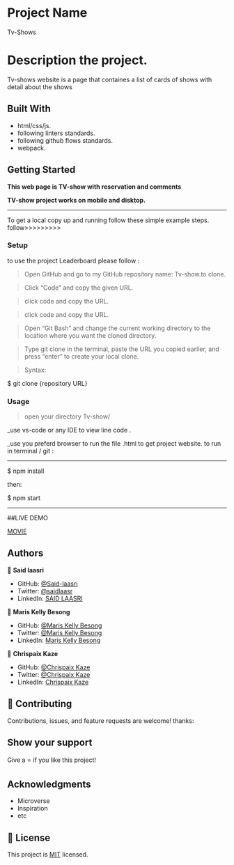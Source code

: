 # Project Name

Tv-Shows

# Description the project.

Tv-shows website is a page that containes a list of cards of shows with detail about the shows

## Built With

- html/css/js.
- following linters standards.
- following github flows standards.
- webpack.

## Getting Started

**This web page is TV-show with reservation and comments**

**TV-show project works on mobile and disktop.**

---

To get a local copy up and running follow these simple example steps.
follow>>>>>>>>>

### Setup

to use the project Leaderboard please follow :

> Open GitHub and go to my GitHub repository name: Tv-show.to clone.

> Click “Code” and copy the given URL.

> click code and copy the URL.

> click code and copy the URL.

> Open “Git Bash” and change the current working directory to the location where you want the cloned directory.

> Type git clone in the terminal, paste the URL you copied earlier, and press “enter” to create your local clone.

> Syntax:

$ git clone {repository URL}

### Usage

> open your directory Tv-show/

\_use vs-code or any IDE to view line code .

\_use you preferd browser to run the file .html to get project website.
to run in terminal / git :

---

$ npm install

then:

$ npm start

---

##LIVE DEMO

[MOVIE](https://bespoke-kelpie-bb37b1.netlify.app/)

## Authors

👤 **Said laasri**

- GitHub: [@Said-laasri](https://github.com/Said-laasri)
- Twitter: [@saidlaasr](https://twitter.com/saidlaasr)
- LinkedIn: [SAID LAASRI](https://www.linkedin.com/in/said-laasri-8a4367172/)

👤 **Maris Kelly Besong**

- GitHub: [@Maris Kelly Besong](https://github.com/kelwilson)
- Twitter: [@Maris Kelly Besong](https://twitter.com/BesongMaris)
- LinkedIn: [Maris Kelly Besong](https://www.linkedin.com/in/kelly-besong-b33074237/)

👤 **Chrispaix Kaze**

- GitHub: [@Chrispaix Kaze](https://github.com/ChrispaixK)
- Twitter: [@Chrispaix Kaze](https://twitter.com/ChrispaixK)
- LinkedIn: [Chrispaix Kaze](https://www.linkedin.com/in/chrispaix-kaze-70445a175/)

## 🤝 Contributing

Contributions, issues, and feature requests are welcome!
thanks:

## Show your support

Give a ⭐️ if you like this project!

## Acknowledgments

- Microverse
- Inspiration
- etc

## 📝 License

This project is [MIT](./MIT.md) licensed.
